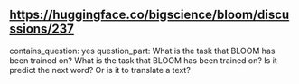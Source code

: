 ## https://huggingface.co/bigscience/bloom/discussions/237

contains_question: yes
question_part: What is the task that BLOOM has been trained on?
What is the task that BLOOM has been trained on? Is it predict the next word? Or is it to translate a text?